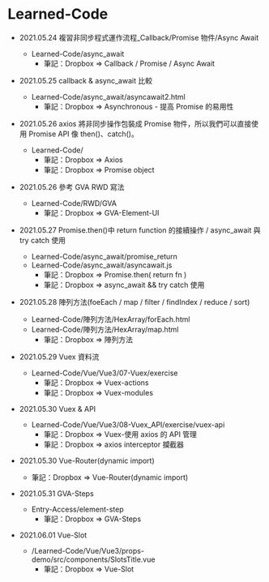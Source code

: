 # Learned-Code

- 2021.05.24 複習非同步程式運作流程\_Callback/Promise 物件/Async Await
  - Learned-Code/async_await
    - 筆記：Dropbox => Callback / Promise / Async Await
- 2021.05.25 callback & async_await 比較
  - Learned-Code/async_await/asyncawait2.html
    - 筆記：Dropbox => Asynchronous - 提高 Promise 的易用性
- 2021.05.26 axios 將非同步操作包裝成 Promise 物件，所以我們可以直接使用 Promise API 像 then()、catch()。
  - Learned-Code/
    - 筆記：Dropbox => Axios
    - 筆記：Dropbox => Promise object
- 2021.05.26 參考 GVA RWD 寫法
  - Learned-Code/RWD/GVA
    - 筆記：Dropbox => GVA-Element-UI
- 2021.05.27 Promise.then()中 return function 的接續操作 / async_await 與 try catch 使用

  - Learned-Code/async_await/promise_return
  - Learned-Code/async_await/asyncawait.js
    - 筆記：Dropbox => Promise.then( return fn )
    - 筆記：Dropbox => async_await && try catch 使用

- 2021.05.28 陣列方法(foeEach / map / filter / findIndex / reduce / sort)

  - Learned-Code/陣列方法/HexArray/forEach.html
  - Learned-Code/陣列方法/HexArray/map.html
    - 筆記：Dropbox => 陣列方法

- 2021.05.29 Vuex 資料流

  - Learned-Code/Vue/Vue3/07-Vuex/exercise
    - 筆記：Dropbox => Vuex-actions
    - 筆記：Dropbox => Vuex-modules

- 2021.05.30 Vuex & API

  - Learned-Code/Vue/Vue3/08-Vuex_API/exercise/vuex-api
    - 筆記：Dropbox => Vuex-使用 axios 的 API 管理
    - 筆記：Dropbox => axios interceptor 攔截器

- 2021.05.30 Vue-Router(dynamic import)

  - 筆記：Dropbox => Vue-Router(dynamic import)

- 2021.05.31 GVA-Steps

  - Entry-Access/element-step
    - 筆記：Dropbox => GVA-Steps

- 2021.06.01 Vue-Slot
  - /Learned-Code/Vue/Vue3/props-demo/src/components/SlotsTitle.vue
    - 筆記：Dropbox => Vue-Slot
